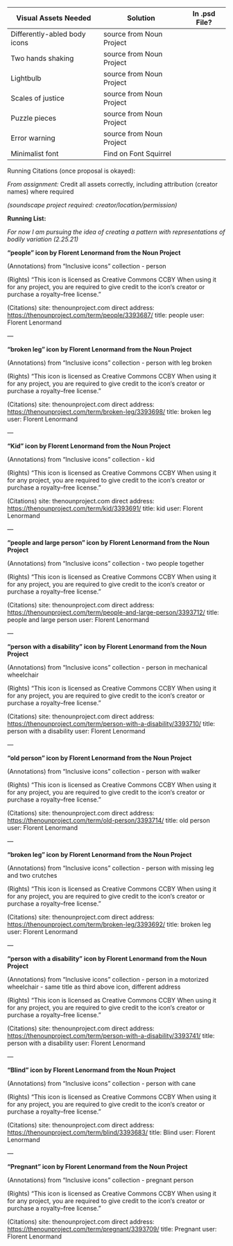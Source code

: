 | Visual Assets Needed         | Solution                 | In .psd File? |
| ---------------------------- | ------------------------ | ------------- |
| Differently-abled body icons | source from Noun Project |               |
| Two hands shaking            | source from Noun Project |               |
| Lightbulb                    | source from Noun Project |               |
| Scales of justice            | source from Noun Project |               |
| Puzzle pieces                | source from Noun Project |               |
| Error warning                | source from Noun Project |               |
| Minimalist font              | Find on Font Squirrel    |               |

Running Citations (once proposal is okayed):

*From assignment:* Credit all assets correctly, including attribution (creator names) where required

*(soundscape project required: creator/location/permission)*

**Running List:**

*For now I am pursuing the idea of creating a pattern with representations of bodily variation (2.25.21)*

**“people” icon by Florent Lenormand from the Noun Project**

(Annotations) from “Inclusive icons” collection - person

(Rights) “This icon is licensed as Creative Commons CCBY
When using it for any project, you are required to give credit to the icon‘s creator or purchase a royalty–free license.”

(Citations) site: thenounproject.com
                  direct address: https://thenounproject.com/term/people/3393687/
                  title: people
                  user: Florent Lenormand

—

**“broken leg” icon by Florent Lenormand from the Noun Project**

(Annotations) from “Inclusive icons” collection - person with leg broken

(Rights) “This icon is licensed as Creative Commons CCBY
When using it for any project, you are required to give credit to the icon‘s creator or purchase a royalty–free license.”

(Citations) site: thenounproject.com
                  direct address: https://thenounproject.com/term/broken-leg/3393698/
                  title: broken leg
                  user: Florent Lenormand

—

**“Kid” icon by Florent Lenormand from the Noun Project**

(Annotations) from “Inclusive icons” collection - kid

(Rights) “This icon is licensed as Creative Commons CCBY
When using it for any project, you are required to give credit to the icon‘s creator or purchase a royalty–free license.”

(Citations) site: thenounproject.com
                  direct address: https://thenounproject.com/term/kid/3393691/
                  title: kid
                  user: Florent Lenormand

—

**“people and large person” icon by Florent Lenormand from the Noun Project**

(Annotations) from “Inclusive icons” collection - two people together

(Rights) “This icon is licensed as Creative Commons CCBY
When using it for any project, you are required to give credit to the icon‘s creator or purchase a royalty–free license.”

(Citations) site: thenounproject.com
                  direct address: https://thenounproject.com/term/people-and-large-person/3393712/
                  title: people and large person
                  user: Florent Lenormand

—

**“person with a disability” icon by Florent Lenormand from the Noun Project**

(Annotations) from “Inclusive icons” collection - person in mechanical wheelchair

(Rights) “This icon is licensed as Creative Commons CCBY
When using it for any project, you are required to give credit to the icon‘s creator or purchase a royalty–free license.”

(Citations) site: thenounproject.com
                  direct address: https://thenounproject.com/term/person-with-a-disability/3393710/
                  title: person with a disability
                  user: Florent Lenormand

—

**“old person” icon by Florent Lenormand from the Noun Project**

(Annotations) from “Inclusive icons” collection - person with walker

(Rights) “This icon is licensed as Creative Commons CCBY
When using it for any project, you are required to give credit to the icon‘s creator or purchase a royalty–free license.”

(Citations) site: thenounproject.com
                  direct address: https://thenounproject.com/term/old-person/3393714/
                  title: old person
                  user: Florent Lenormand

—

**“broken leg” icon by Florent Lenormand from the Noun Project**

(Annotations) from “Inclusive icons” collection - person with missing leg and two crutches

(Rights) “This icon is licensed as Creative Commons CCBY
When using it for any project, you are required to give credit to the icon‘s creator or purchase a royalty–free license.”

(Citations) site: thenounproject.com
                  direct address: https://thenounproject.com/term/broken-leg/3393692/
                  title: broken leg
                  user: Florent Lenormand

—

**“person with a disability” icon by Florent Lenormand from the Noun Project**

(Annotations) from “Inclusive icons” collection - person in a motorized wheelchair - same title as third above icon, different address

(Rights) “This icon is licensed as Creative Commons CCBY
When using it for any project, you are required to give credit to the icon‘s creator or purchase a royalty–free license.”

(Citations) site: thenounproject.com
                  direct address: https://thenounproject.com/term/person-with-a-disability/3393741/
                  title: person with a disability
                  user: Florent Lenormand

—

**“Blind” icon by Florent Lenormand from the Noun Project**

(Annotations) from “Inclusive icons” collection - person with cane

(Rights) “This icon is licensed as Creative Commons CCBY
When using it for any project, you are required to give credit to the icon‘s creator or purchase a royalty–free license.”

(Citations) site: thenounproject.com
                  direct address: https://thenounproject.com/term/blind/3393683/
                  title: Blind
                  user: Florent Lenormand

—

**“Pregnant” icon by Florent Lenormand from the Noun Project**

(Annotations) from “Inclusive icons” collection - pregnant person

(Rights) “This icon is licensed as Creative Commons CCBY
When using it for any project, you are required to give credit to the icon‘s creator or purchase a royalty–free license.”

(Citations) site: thenounproject.com
                  direct address: https://thenounproject.com/term/pregnant/3393709/
                  title: Pregnant
                  user: Florent Lenormand
